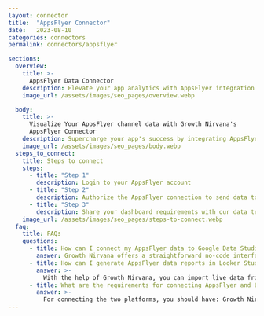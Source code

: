 ```yaml
---
layout: connector
title:  "AppsFlyer Connector"
date:   2023-08-10
categories: connectors
permalink: connectors/appsflyer

sections:
  overview:
    title: >-
      AppsFlyer Data Connector
    description: Elevate your app analytics with AppsFlyer integration. Seamlessly merge user behavior and engagement data from AppsFlyer with Looker Studio's analytical prowess, uncovering insights that shape your data-driven app strategies.
    image_url: /assets/images/seo_pages/overview.webp

  body:
    title: >-
      Visualize Your AppsFlyer channel data with Growth Nirvana's
      AppsFlyer Connector
    description: Supercharge your app's success by integrating AppsFlyer data with Looker Studio's analytical capabilities.
    image_url: /assets/images/seo_pages/body.webp
  steps_to_connect:
    title: Steps to connect
    steps:
      - title: "Step 1"
        description: Login to your AppsFlyer account
      - title: "Step 2"
        description: Authorize the AppsFlyer connection to send data to Growth Nirvana
      - title: "Step 3"
        description: Share your dashboard requirements with our data team. We will build the report for you.
    image_url: /assets/images/seo_pages/steps-to-connect.webp
  faq:
    title: FAQs
    questions:
      - title: How can I connect my AppsFlyer data to Google Data Studio/Looker Studio?
        answer: Growth Nirvana offers a straightforward no-code interface to connect to AppsFlyer data sources.
      - title: How can I generate AppsFlyer data reports in Looker Studio?
        answer: >-
          With the help of Growth Nirvana, you can import live data from AppsFlyer into Looker Studio. These data can be viewed in charts, tables, and dashboards to generate branded reports that can be shared instantly.
      - title: What are the requirements for connecting AppsFlyer and Looker Studio?
        answer: >-
          For connecting the two platforms, you should have: Growth Nirvana Account and AppsFlyer Ads Account
---
```

